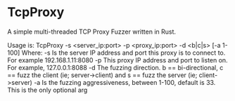 # TcpProxy
A simple multi-threaded TCP Proxy Fuzzer written in Rust.

Usage is:
TcpProxy -s <server_ip:port> -p <proxy_ip:port> -d <b|c|s> [-a 1-100]
Where:
  -s Is the server IP address and port this proxy is to connect to. For example 192.168.1.11:8080
  -p This proxy IP address and port to listen on. For example, 127.0.0.1:8088
  -d The fuzzing direction. b == bi-directional, c == fuzz the client (ie; server->client) and s == fuzz the server (ie; client->server)
  -a Is the fuzzing aggressiveness, between 1-100, default is 33. This is the only optional arg
